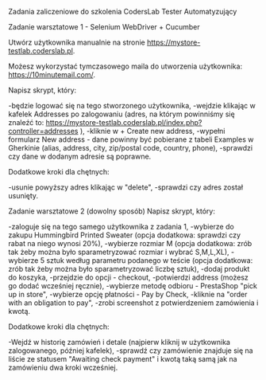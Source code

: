 Zadania zaliczeniowe do szkolenia CodersLab Tester Automatyzujący



Zadanie warsztatowe 1 - Selenium WebDriver + Cucumber

Utwórz użytkownika manualnie na stronie https://mystore-testlab.coderslab.pl.

Możesz wykorzystać tymczasowego maila do utworzenia użytkownika: https://10minutemail.com/.


Napisz skrypt, który:

-będzie logować się na tego stworzonego użytkownika,
-wejdzie klikając w kafelek Addresses po zalogowaniu (adres, na którym powinniśmy się znaleźć to: https://mystore-testlab.coderslab.pl/index.php?controller=addresses ),
-kliknie w + Create new address,
-wypełni formularz New address - dane powinny być pobierane z tabeli Examples w Gherkinie (alias, address, city, zip/postal code, country, phone),
-sprawdzi czy dane w dodanym adresie są poprawne.

Dodatkowe kroki dla chętnych:

-usunie powyższy adres klikając w "delete",
-sprawdzi czy adres został usunięty.




Zadanie warsztatowe 2 (dowolny sposób)
Napisz skrypt, który:

-zaloguje się na tego samego użytkownika z zadania 1,
-wybierze do zakupu Hummingbird Printed Sweater (opcja dodatkowa: sprawdzi czy rabat na niego wynosi 20%),
-wybierze rozmiar M (opcja dodatkowa: zrób tak żeby można było sparametryzować rozmiar i wybrać S,M,L,XL),
-wybierze 5 sztuk według parametru podanego w teście (opcja dodatkowa: zrób tak żeby można było sparametryzować liczbę sztuk),
-dodaj produkt do koszyka,
-przejdzie do opcji - checkout,
-potwierdzi address (możesz go dodać wcześniej ręcznie),
-wybierze metodę odbioru - PrestaShop "pick up in store",
-wybierze opcję płatności - Pay by Check,
-kliknie na "order with an obligation to pay",
-zrobi screenshot z potwierdzeniem zamówienia i kwotą.


Dodatkowe kroki dla chętnych:

-Wejdź w historię zamówień i detale (najpierw kliknij w użytkownika zalogowanego, później kafelek),
-sprawdź czy zamówienie znajduje się na liście ze statusem "Awaiting check payment" i kwotą taką samą jak na zamówieniu dwa kroki wcześniej.
